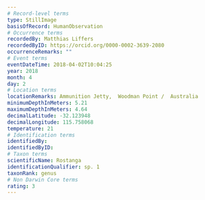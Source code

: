 ```yaml
---
# Record-level terms
type: StillImage
basisOfRecord: HumanObservation
# Occurrence terms
recordedBy: Matthias Liffers
recordedByID: https://orcid.org/0000-0002-3639-2080
occurrenceRemarks: ""
# Event terms
eventDateTime: 2018-04-02T10:04:25
year: 2018
month: 4
day: 2
# Location terms
locationRemarks: Ammunition Jetty,  Woodman Point /  Australia
minimumDepthInMeters: 5.21
maximumDepthInMeters: 4.64
decimalLatitude: -32.123948
decimalLongitude: 115.758068
temperature: 21
# Identification terms
identifiedBy: 
identifiedByID: 
# Taxon terms
scientificName: Rostanga
identificationQualifier: sp. 1
taxonRank: genus
# Non Darwin Core terms
rating: 3
---
```

